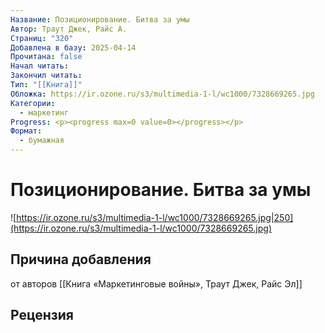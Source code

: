 ```yaml
---
Название: Позиционирование. Битва за умы
Автор: Траут Джек, Райс А.
Страниц: "320"
Добавлена в базу: 2025-04-14
Прочитана: false
Начал читать: 
Закончил читать: 
Тип: "[[Книга]]"
Обложка: https://ir.ozone.ru/s3/multimedia-1-l/wc1000/7328669265.jpg
Категории:
  - маркетинг
Progress: <p><progress max=0 value=0></progress></p>
Формат:
  - бумажная
---
```

# Позиционирование. Битва за умы

![https://ir.ozone.ru/s3/multimedia-1-l/wc1000/7328669265.jpg|250](https://ir.ozone.ru/s3/multimedia-1-l/wc1000/7328669265.jpg)

## Причина добавления

от авторов [[Книга «Маркетинговые войны»,  Траут Джек, Райс Эл]]

## Рецензия